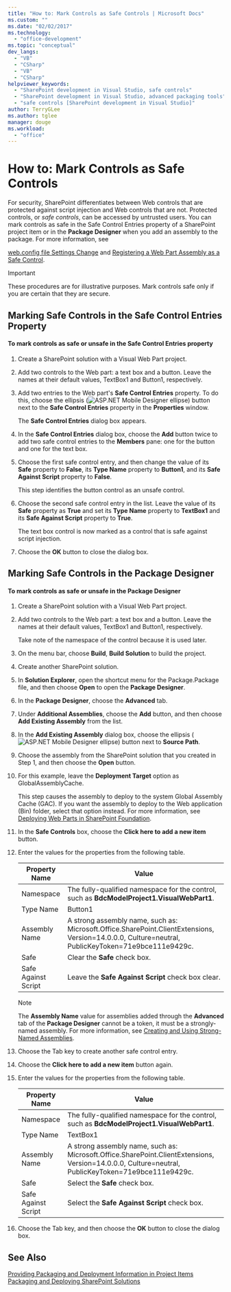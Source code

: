 ```yaml
---
title: "How to: Mark Controls as Safe Controls | Microsoft Docs"
ms.custom: ""
ms.date: "02/02/2017"
ms.technology: 
  - "office-development"
ms.topic: "conceptual"
dev_langs: 
  - "VB"
  - "CSharp"
  - "VB"
  - "CSharp"
helpviewer_keywords: 
  - "SharePoint development in Visual Studio, safe controls"
  - "SharePoint development in Visual Studio, advanced packaging tools"
  - "safe controls [SharePoint development in Visual Studio]"
author: TerryGLee
ms.author: tglee
manager: douge
ms.workload: 
  - "office"
---
```

# How to: Mark Controls as Safe Controls
  For security, SharePoint differentiates between Web controls that are protected against script injection and Web controls that are not. Protected controls, or *safe controls*, can be accessed by untrusted users. You can mark controls as safe in the Safe Control Entries property of a SharePoint project item or in the **Package Designer** when you add an assembly to the package. For more information, see  
  
 [web.config file Settings Change](http://go.microsoft.com/fwlink/?LinkId=178965) and [Registering a Web Part Assembly as a Safe Control](http://go.microsoft.com/fwlink/?LinkId=171013).  
  
> [!IMPORTANT]  
>  These procedures are for illustrative purposes. Mark controls safe only if you are certain that they are secure.  
  
## Marking Safe Controls in the Safe Control Entries Property  
  
#### To mark controls as safe or unsafe in the Safe Control Entries property  
  
1.  Create a SharePoint solution with a Visual Web Part project.  
  
2.  Add two controls to the Web part: a text box and a button. Leave the names at their default values, TextBox1 and Button1, respectively.  
  
3.  Add two entries to the Web part's **Safe Control Entries** property. To do this, choose the ellipsis (![ASP.NET Mobile Designer ellipse](../sharepoint/media/mwellipsis.gif "ASP.NET Mobile Designer ellipse")) button next to the **Safe Control Entries** property in the **Properties** window.  
  
     The **Safe Control Entries** dialog box appears.  
  
4.  In the **Safe Control Entries** dialog box, choose the **Add** button twice to add two safe control entries to the **Members** pane: one for the button and one for the text box.  
  
5.  Choose the first safe control entry, and then change the value of its **Safe** property to **False**, its **Type Name** property to **Button1**, and its **Safe Against Script** property to **False**.  
  
     This step identifies the button control as an unsafe control.  
  
6.  Choose the second safe control entry in the list. Leave the value of its **Safe** property as **True** and set its **Type Name** property to **TextBox1** and its **Safe Against Script** property to **True**.  
  
     The text box control is now marked as a control that is safe against script injection.  
  
7.  Choose the **OK** button to close the dialog box.  
  
## Marking Safe Controls in the Package Designer  
  
#### To mark controls as safe or unsafe in the Package Designer  
  
1.  Create a SharePoint solution with a Visual Web Part project.  
  
2.  Add two controls to the Web part: a text box and a button. Leave the names at their default values, TextBox1 and Button1, respectively.  
  
     Take note of the namespace of the control because it is used later.  
  
3.  On the menu bar, choose **Build**, **Build Solution** to build the project.  
  
4.  Create another SharePoint solution.  
  
5.  In **Solution Explorer**, open the shortcut menu for the Package.Package file, and then choose **Open** to open the **Package Designer**.  
  
6.  In the **Package Designer**, choose the **Advanced** tab.  
  
7.  Under **Additional Assemblies**, choose the **Add** button, and then choose **Add Existing Assembly** from the list.  
  
8.  In the **Add Existing Assembly** dialog box, choose the ellipsis (![ASP.NET Mobile Designer ellipse](../sharepoint/media/mwellipsis.gif "ASP.NET Mobile Designer ellipse")) button next to **Source Path**.  
  
9. Choose the assembly from the SharePoint solution that you created in Step 1, and then choose the **Open** button.  
  
10. For this example, leave the **Deployment Target** option as GlobalAssemblyCache.  
  
     This step causes the assembly to deploy to the system Global Assembly Cache (GAC). If you want the assembly to deploy to the Web application (Bin) folder, select that option instead. For more information, see [Deploying Web Parts in SharePoint Foundation](http://go.microsoft.com/fwlink/?LinkId=177509).  
  
11. In the **Safe Controls** box, choose the **Click here to add a new item** button.  
  
12. Enter the values for the properties from the following table.  
  
    |Property Name|Value|  
    |-------------------|-----------|  
    |Namespace|The fully-qualified namespace for the control, such as **BdcModelProject1.VisualWebPart1**.|  
    |Type Name|Button1|  
    |Assembly Name|A strong assembly name, such as: Microsoft.Office.SharePoint.ClientExtensions, Version=14.0.0.0, Culture=neutral, PublicKeyToken=71e9bce111e9429c.|  
    |Safe|Clear the **Safe** check box.|  
    |Safe Against Script|Leave the **Safe Against Script** check box clear.|  
  
    > [!NOTE]  
    >  The **Assembly Name** value for assemblies added through the **Advanced** tab of the **Package Designer** cannot be a token, it must be a strongly-named assembly. For more information, see [Creating and Using Strong-Named Assemblies](http://go.microsoft.com/fwlink/?LinkId=177513).  
  
13. Choose the Tab key to create another safe control entry.  
  
14. Choose the **Click here to add a new item** button again.  
  
15. Enter the values for the properties from the following table.  
  
    |Property Name|Value|  
    |-------------------|-----------|  
    |Namespace|The fully-qualified namespace for the control, such as **BdcModelProject1.VisualWebPart1**.|  
    |Type Name|TextBox1|  
    |Assembly Name|A strong assembly name, such as: Microsoft.Office.SharePoint.ClientExtensions, Version=14.0.0.0, Culture=neutral, PublicKeyToken=71e9bce111e9429c.|  
    |Safe|Select the **Safe** check box.|  
    |Safe Against Script|Select the **Safe Against Script** check box.|  
  
16. Choose the Tab key, and then choose the **OK** button to close the dialog box.  
  
## See Also  
 [Providing Packaging and Deployment Information in Project Items](../sharepoint/providing-packaging-and-deployment-information-in-project-items.md)   
 [Packaging and Deploying SharePoint Solutions](../sharepoint/packaging-and-deploying-sharepoint-solutions.md)  
  
  